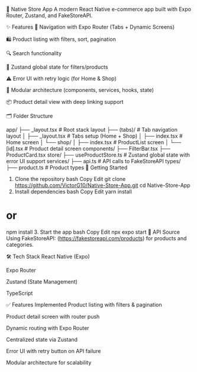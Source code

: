🛒 Native Store App
A modern React Native e-commerce app built with Expo Router, Zustand, and FakeStoreAPI.

✨ Features
🧭 Navigation with Expo Router (Tabs + Dynamic Screens)

🛍 Product listing with filters, sort, pagination

🔍 Search functionality

🧰 Zustand global state for filters/products

⚠️ Error UI with retry logic (for Home & Shop)

🧱 Modular architecture (components, services, hooks, state)

📦 Product detail view with deep linking support

🗂 Folder Structure

app/
├── \_layout.tsx # Root stack layout
├── (tabs)/ # Tab navigation layout
│ ├── \_layout.tsx # Tabs setup (Home + Shop)
│ ├── index.tsx # Home screen
│ └── shop/
│ ├── index.tsx # ProductList screen
│ └── [id].tsx # Product detail screen
components/
├── FilterBar.tsx
├── ProductCard.tsx
store/
├── useProductStore.ts # Zustand global state with error UI support
services/
├── api.ts # API calls to FakeStoreAPI
types/
├── product.ts # Product types
🚀 Getting Started

1. Clone the repository
   bash
   Copy
   Edit
   git clone https://github.com/VictorG10/Native-Store-App.git
   cd Native-Store-App
2. Install dependencies
   bash
   Copy
   Edit
   yarn install

# or

npm install 3. Start the app
bash
Copy
Edit
npx expo start
🧪 API Source
Using FakeStoreAPI: (https://fakestoreapi.com/products) for products and categories.

🛠️ Tech Stack
React Native (Expo)

Expo Router

Zustand (State Management)

TypeScript

✅ Features Implemented
Product listing with filters & pagination

Product detail screen with router push

Dynamic routing with Expo Router

Centralized state via Zustand

Error UI with retry button on API failure

Modular architecture for scalability
